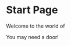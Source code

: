 
# Start Page

Welcome to the world of <ItemImage id="minecraft:stone" />

You may need a door!

<RecipeFor id="minecraft:oak_door" />

<GameScene>
  <ImportStructure src="test.nbt" />
</GameScene>

